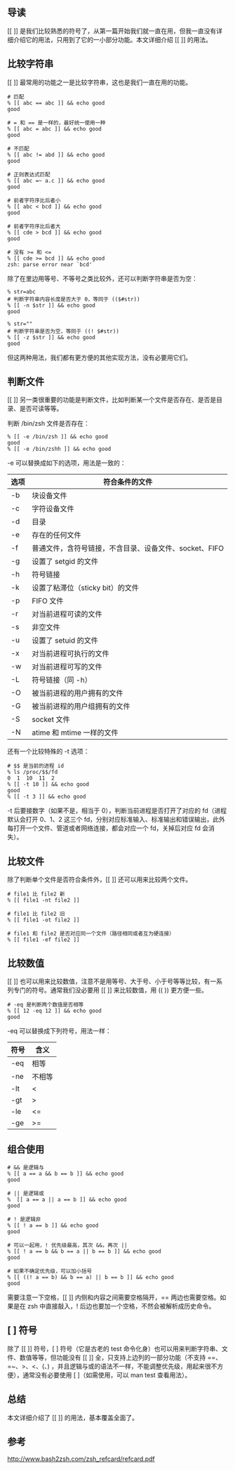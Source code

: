 ## 导读

[[ ]] 是我们比较熟悉的符号了，从第一篇开始我们就一直在用，但我一直没有详细介绍它的用法，只用到了它的一小部分功能。本文详细介绍 [[ ]] 的用法。

## 比较字符串

[[ ]] 最常用的功能之一是比较字符串，这也是我们一直在用的功能。

```
# 匹配
% [[ abc == abc ]] && echo good
good

# = 和 == 是一样的，最好统一使用一种
% [[ abc = abc ]] && echo good
good

# 不匹配
% [[ abc != abd ]] && echo good
good

# 正则表达式匹配
% [[ abc =~ a.c ]] && echo good
good

# 前者字符序比后者小
% [[ abc < bcd ]] && echo good
good

# 前者字符序比后者大
% [[ cde > bcd ]] && echo good
good

# 没有 >= 和 <=
% [[ cde >= bcd ]] && echo good
zsh: parse error near `bcd'
```

除了在里边用等号、不等号之类比较外，还可以判断字符串是否为空：

```
% str=abc
# 判断字符串内容长度是否大于 0，等同于 (($#str))
% [[ -n $str ]] && echo good
good

% str=""
# 判断字符串是否为空，等同于 ((! $#str))
% [[ -z $str ]] && echo good
good
```

但这两种用法，我们都有更方便的其他实现方法，没有必要用它们。

## 判断文件

[[ ]] 另一类很重要的功能是判断文件，比如判断某一个文件是否存在、是否是目录、是否可读等等。

判断 /bin/zsh 文件是否存在：

```
% [[ -e /bin/zsh ]] && echo good
good
% [[ -e /bin/zshh ]] && echo good

```

-e 可以替换成如下的选项，用法是一致的：

| 选项   | 符合条件的文件                          |
| ---- | -------------------------------- |
| -b   | 块设备文件                            |
| -c   | 字符设备文件                           |
| -d   | 目录                               |
| -e   | 存在的任何文件                          |
| -f   | 普通文件，含符号链接，不含目录、设备文件、socket、FIFO |
| -g   | 设置了 setgid 的文件                   |
| -h   | 符号链接                             |
| -k   | 设置了粘滞位（sticky bit）的文件            |
| -p   | FIFO 文件                          |
| -r   | 对当前进程可读的文件                       |
| -s   | 非空文件                             |
| -u   | 设置了 setuid 的文件                   |
| -x   | 对当前进程可执行的文件                      |
| -w   | 对当前进程可写的文件                       |
| -L   | 符号链接（同 -h）                       |
| -O   | 被当前进程的用户拥有的文件                    |
| -G   | 被当前进程的用户组拥有的文件                   |
| -S   | socket 文件                        |
| -N   | atime 和 mtime 一样的文件              |

还有一个比较特殊的 -t 选项：

```
# $$ 是当前的进程 id
% ls /proc/$$/fd
0  1  10  11  2
% [[ -t 10 ]] && echo good
good
% [[ -t 3 ]] && echo good

```

-t 后要接数字（如果不是，相当于 0），判断当前进程是否打开了对应的 fd（进程默认会打开 0、1、2 这三个 fd，分别对应标准输入、标准输出和错误输出，此外每打开一个文件、管道或者网络连接，都会对应一个 fd，关掉后对应 fd 会消失）。

## 比较文件

除了判断单个文件是否符合条件外，[[ ]] 还可以用来比较两个文件。

```
# file1 比 file2 新
% [[ file1 -nt file2 ]]

# file1 比 file2 旧
% [[ file1 -ot file2 ]]

# file1 和 file2 是否对应同一个文件（路径相同或者互为硬连接）
% [[ file1 -ef file2 ]]
```

## 比较数值

[[ ]] 也可以用来比较数值，注意不是用等号、大于号、小于号等等比较，有一系列专门的符号。通常我们没必要用 [[ ]] 来比较数值，用 (( )) 更方便一些。

```
# -eq 是判断两个数值是否相等
% [[ 12 -eq 12 ]] && echo good
good
```

-eq 可以替换成下列符号，用法一样：

| 符号   | 含义   |
| ---- | ---- |
| -eq  | 相等   |
| -ne  | 不相等  |
| -lt  | <    |
| -gt  | >    |
| -le  | <=   |
| -ge  | >=   |

## 组合使用

```
# && 是逻辑与
% [[ a == a && b == b ]] && echo good
good

# || 是逻辑或
%  [[ a == a || a == b ]] && echo good
good

# ! 是逻辑非
% [[ ! a == b ]] && echo good
good

# 可以一起用，! 优先级最高，其次 &&，再次 ||
% [[ ! a == b && b == a || b == b ]] && echo good
good

# 如果不确定优先级，可以加小括号
% [[ ((! a == b) && b == a) || b == b ]] && echo good
good
```

需要注意一下空格，[[ ]] 内侧和内容之间需要空格隔开，== 两边也需要空格。如果是在 zsh 中直接敲入，! 后边也要加一个空格，不然会被解析成历史命令。

## [ ] 符号

除了 [[ ]] 符号，[ ] 符号（它是古老的 test 命令化身）也可以用来判断字符串、文件、数值等等，但功能没有 [[ ]] 全，只支持上边列的一部分功能（不支持 ==、=~、>、<、(、) ，并且逻辑与或的语法不一样，不能调整优先级，用起来很不方便），通常没有必要使用 [ ]（如需使用，可以 man test 查看用法）。

## 总结

本文详细介绍了 [[ ]] 的用法，基本覆盖全面了。

## 参考

http://www.bash2zsh.com/zsh_refcard/refcard.pdf
